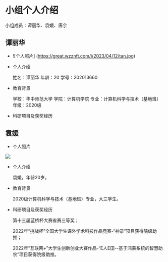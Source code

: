 # 小组个人介绍

小组成员：谭丽华、袁媛、唐余



## 谭丽华

* ![个人照片] (https://great.wzznft.com/i/2023/04/12/tan.jpg)

* 个人介绍


  姓名：谭丽华 
  年龄：20
  学号：202013660

* 教育背景

  学校：华中师范大学
  学院：计算机学院
  专业：计算机科学与技术（基地班）
  年级：2020级

* 科研项目及获奖经历
  



## 袁媛

* 个人照片

![](https://great.wzznft.com/i/2023/04/12/tan.jpg)



* 个人介绍

  袁媛，年龄20岁。

* 教育背景

  2020级计算机科学与技术（基地班）专业，大三学生。

* 科研项目及获奖经历

  第十三届蓝桥杯大赛省赛三等奖；

  2022年“挑战杯”全国大学生课外学术科技作品竞赛-“神录”项目获得院级助推；
  
  2022年“互联网+”大学生创新创业大赛作品-“E人E田--基于鸿蒙系统的智慧助农”项目获得院级助推。
  
  
  
  





